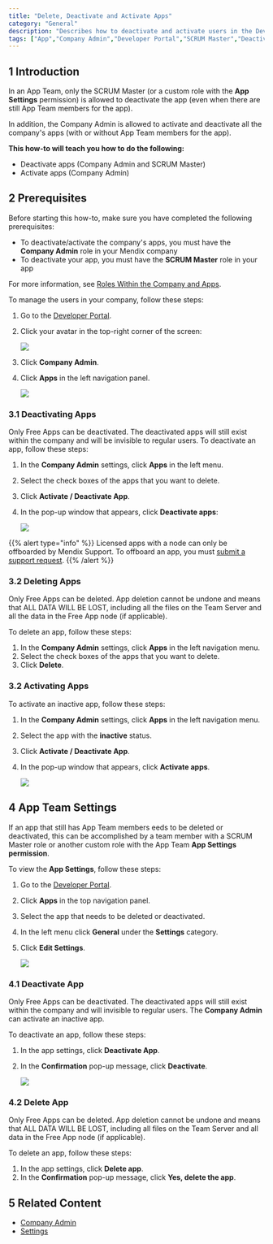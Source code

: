 ```yaml
---
title: "Delete, Deactivate and Activate Apps"
category: "General"
description: "Describes how to deactivate and activate users in the Developer Portal."
tags: ["App","Company Admin","Developer Portal","SCRUM Master","Deactivate"]
---
```


## 1 Introduction

In an App Team, only the SCRUM Master (or a custom role with the **App Settings** permission) is allowed to deactivate the app (even when there are still App Team members for the app).

In addition, the Company Admin is allowed to activate and deactivate all the company's apps (with or without App Team members for the app).

**This how-to will teach you how to do the following:**

* Deactivate apps (Company Admin and SCRUM Master)
* Activate apps (Company Admin)

## 2 Prerequisites

Before starting this how-to, make sure you have completed the following prerequisites:

* To deactivate/activate the company's apps, you must have the **Company Admin** role in your Mendix company
* To deactivate your app, you must have the **SCRUM Master** role in your app 

For more information, see [Roles Within the Company and Apps](/developerportal/general/roles).

To manage the users in your company, follow these steps:

1. Go to the [Developer Portal](http://home.mendix.com).
2.  Click your avatar in the top-right corner of the screen:

    ![](attachments/companyadmin/company-admin.png)

3. Click **Company Admin**.
4.  Click **Apps** in the left navigation panel.

    ![](attachments/companyadmin/apps.png)

### 3.1 Deactivating Apps

Only Free Apps can be deactivated. The deactivated apps will still exist within the company and will be invisible to regular users. To deactivate an app, follow these steps:

1. In the **Company Admin** settings, click **Apps** in the left menu. 
2. Select the check boxes of the apps that you want to delete.
3. Click **Activate / Deactivate App**.
4.  In the pop-up window that appears, click **Deactivate apps**:

    ![](attachments/companyadmin/deactivate-app.png)    

{{% alert type="info" %}}
Licensed apps with a node can only be offboarded by Mendix Support. To offboard an app, you must [submit a support request](https://support.mendix.com/hc/en-us/requests/new).
{{% /alert %}}
    
### 3.2 Deleting Apps

Only Free Apps can be deleted. App deletion cannot be undone and means that ALL DATA WILL BE LOST, including all the files on the Team Server and all the data in the Free App node (if applicable).

To delete an app, follow these steps:

1. In the **Company Admin** settings, click **Apps** in the left navigation menu. 
2. Select the check boxes of the apps that you want to delete.
3. Click **Delete**.

### 3.2 Activating Apps

To activate an inactive app, follow these steps:    

1.  In the **Company Admin** settings, click **Apps** in the left navigation menu.
2.  Select the app with the **inactive** status.
3.  Click **Activate / Deactivate App**.
4.  In the pop-up window that appears, click **Activate apps**.         

    ![](attachments/companyadmin/activate-app.png)

## 4 App Team Settings

If an app that still has App Team members eeds to be deleted or deactivated, this can be accomplished by a team member with a SCRUM Master role or another custom role with the App Team **App Settings permission**.

To view the **App Settings**, follow these steps:

1. Go to the [Developer Portal](http://home.mendix.com).
2. Click **Apps** in the top navigation panel.
3. Select the app that needs to be deleted or deactivated.
4. In the left menu click **General** under the **Settings** category.
5.  Click **Edit Settings**.

    ![](attachments/settings/change-appcontact.png)

### 4.1 Deactivate App

Only Free Apps can be deactivated. The deactivated apps will still exist within the company and will invisible to regular users. The **Company Admin** can activate an inactive app.

To deactivate an app, follow these steps:

1. In the app settings, click **Deactivate App**.
2.  In the **Confirmation** pop-up message, click **Deactivate**.

    ![](attachments/settings/settings-delete.png)

### 4.2 Delete App

Only Free Apps can be deleted. App deletion cannot be undone and means that ALL DATA WILL BE LOST, including all files on the Team Server and all data in the Free App node (if applicable).

To delete an app, follow these steps:

1. In the app settings, click **Delete app**.
2. In the **Confirmation** pop-up message, click **Yes, delete the app**.

## 5 Related Content

* [Company Admin](/developerportal/companyadmin)
* [Settings](/developerportal/settings)
